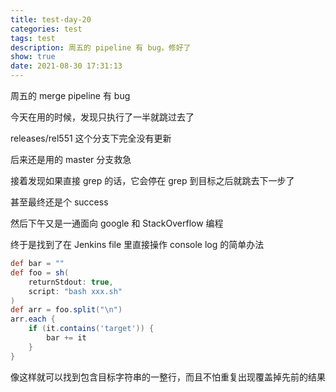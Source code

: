 ```yaml
---
title: test-day-20
categories: test
tags: test
description: 周五的 pipeline 有 bug，修好了
show: true
date: 2021-08-30 17:31:13
---
```

周五的 merge pipeline 有 bug

今天在用的时候，发现只执行了一半就跳过去了

releases/rel551 这个分支下完全没有更新

后来还是用的 master 分支救急

接着发现如果直接 grep 的话，它会停在 grep 到目标之后就跳去下一步了

甚至最终还是个 success

然后下午又是一通面向 google 和 StackOverflow 编程

终于是找到了在 Jenkins file 里直接操作 console log 的简单办法

```groovy
def bar = ""
def foo = sh(
    returnStdout: true,
    script: "bash xxx.sh"
)
def arr = foo.split("\n")
arr.each {
    if (it.contains('target')) {
        bar += it
    }
}

```
像这样就可以找到包含目标字符串的一整行，而且不怕重复出现覆盖掉先前的结果
